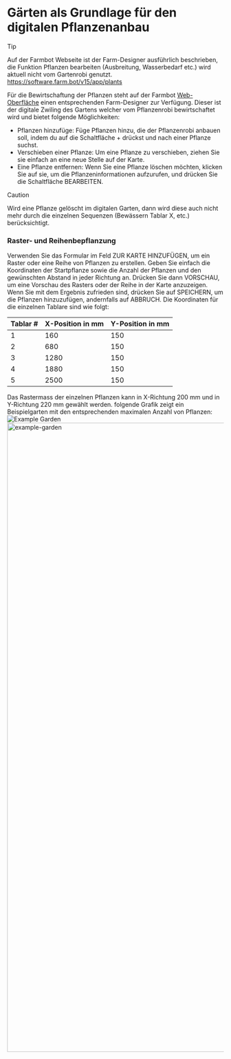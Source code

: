 # Gärten als Grundlage für den digitalen Pflanzenanbau


>[!TIP]
>
>Auf der Farmbot Webseite ist der Farm-Designer ausführlich beschrieben, die Funktion Pflanzen bearbeiten (Ausbreitung, Wasserbedarf etc.) wird aktuell nicht vom Gartenrobi genutzt. https://software.farm.bot/v15/app/plants

Für die Bewirtschaftung der Pflanzen steht auf der Farmbot [Web-Oberfläche](https://my.farmbot.io/app/designer) einen entsprechenden Farm-Designer zur Verfügung. Dieser ist der digitale Zwiling des Gartens welcher vom Pflanzenrobi bewirtschaftet wird und bietet folgende Möglichkeiten:
* Pflanzen hinzufüge: Füge Pflanzen hinzu, die der Pflanzenrobi anbauen soll, indem du auf die Schaltfläche + drückst und nach einer Pflanze suchst.
* Verschieben einer Pflanze: Um eine Pflanze zu verschieben, ziehen Sie sie einfach an eine neue Stelle auf der Karte.
* Eine Pflanze entfernen: Wenn Sie eine Pflanze löschen möchten, klicken Sie auf sie, um die Pflanzeninformationen aufzurufen, und drücken Sie die Schaltfläche BEARBEITEN.

>[!CAUTION]
>
>Wird eine Pflanze gelöscht im digitalen Garten, dann wird diese auch nicht mehr durch die einzelnen Sequenzen (Bewässern Tablar X, etc.) berücksichtigt.

### Raster- und Reihenbepflanzung  
Verwenden Sie das Formular im Feld ZUR KARTE HINZUFÜGEN, um ein Raster oder eine Reihe von Pflanzen zu erstellen. Geben Sie einfach die Koordinaten der Startpflanze sowie die Anzahl der Pflanzen und den gewünschten Abstand in jeder Richtung an. Drücken Sie dann VORSCHAU, um eine Vorschau des Rasters oder der Reihe in der Karte anzuzeigen. Wenn Sie mit dem Ergebnis zufrieden sind, drücken Sie auf SPEICHERN, um die Pflanzen hinzuzufügen, andernfalls auf ABBRUCH.
Die Koordinaten für die einzelnen Tablare sind wie folgt:


Tablar #    | 	X-Position in mm       |  Y-Position in mm  
--------------------------|-------------------|-----------------  
1           |  160  |  150  
2	          |  680  |  150  
3           |	 1280 |  150  
4   	      |  1880 |  150    
5           |  2500 |  150  

Das Rastermass der einzelnen Pflanzen kann in X-Richtung 200 mm und in Y-Richtung 220 mm gewählt werden.
folgende Grafik zeigt ein Beispielgarten mit den entsprechenden maximalen Anzahl von Pflanzen:
![Example Garden](./example-garden.PNG)
<img width="1462" alt="example-garden" src="https://github.com/user-attachments/assets/32a042d6-92e9-4338-8aff-12aee5dde525">
